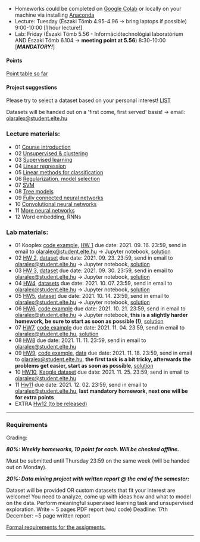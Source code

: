 - Homeworks could be completed on [Google Colab](https://colab.research.google.com/) or locally on your machine via installing [Anaconda](https://www.anaconda.com/products/individual)
 - Lecture: Tuesday (Északi Tömb 4.95-4.96 -> bring laptops if possible) 9:00-10:00 [1 hour lecture!]
 - Lab: Friday (Északi Tömb 5.56 - Információtechnológiai laboratórium AND Északi Tömb 6.104 -> **meeting point at 5.56**) 8:30-10:00 [***MANDATORY!***]

#### Points

[Point table so far](https://docs.google.com/spreadsheets/d/18_1CZ_MCKDstb0MRSP2crapmFvPGJxZkqB_Tp-KJ_3g/edit?usp=sharing)

#### Project suggestions

Please try to select a dataset based on your personal interest! [LIST](https://docs.google.com/document/d/1gHFF0yp-xVFp4Xi6WBV5r86sF-gQUovsNwjyG2O57So/edit?usp=sharing)

Datasets will be handed out on a 'first come, first served' basis! -> email: olaralex@student.elte.hu

### Lecture materials:
- 01 [Course introduction](https://docs.google.com/presentation/d/1DP86slfNUrP4JgOh1aQSDUdtzhNTfruM/edit?usp=sharing&ouid=113919100217127339445&rtpof=true&sd=true)
- 02 [Unsupervised & clustering](https://docs.google.com/presentation/d/1a4OSDMFy3m3gbvH_2L45jl1nvBV9fwhV/edit?usp=sharing&ouid=113919100217127339445&rtpof=true&sd=true)
- 03 [Supervised learning](https://docs.google.com/presentation/d/1OFhtZAnDHPFE5-q3DwA-MGlyVlF4kF80/edit?usp=sharing&ouid=113919100217127339445&rtpof=true&sd=true)
- 04 [Linear regression](https://docs.google.com/presentation/d/13kZ1kwNrlbuA6B5Ax-YCrjCuN7Db48Ed/edit?usp=sharing&ouid=113919100217127339445&rtpof=true&sd=true)
- 05 [Linear methods for classification](https://docs.google.com/presentation/d/1Fc1wNDE2DLFG99b4SuelR6EHmFFUSatH/edit?usp=sharing&ouid=113919100217127339445&rtpof=true&sd=true)
- 06 [Regularization, model selection](https://docs.google.com/presentation/d/18rQlVV7CGt53T2dMoGNNMinQ71cvWTnc/edit?usp=sharing&ouid=113919100217127339445&rtpof=true&sd=true)
- 07 [SVM](https://docs.google.com/presentation/d/1W7oHK418W3WF8p3RCgyaQdw59YSHLDZb/edit?usp=sharing&ouid=113919100217127339445&rtpof=true&sd=true)
- 08 [Tree models](https://docs.google.com/presentation/d/1y6ye3XaeHj7LA0vs53EJwXs6QBhW971F/edit?usp=sharing&ouid=113919100217127339445&rtpof=true&sd=true)
- 09 [Fully connected neural networks](https://docs.google.com/presentation/d/1wldIYYh1AbOrIzBnh6eJKJ0Vb9QXl6If/edit?usp=sharing&ouid=113919100217127339445&rtpof=true&sd=true)
- 10 [Convolutional neural networks](https://docs.google.com/presentation/d/1DdZHcV8I6u03G3PIkmH0lxe0UvjRRAiV/edit?usp=sharing&ouid=113919100217127339445&rtpof=true&sd=true)
- 11 [More neural networks](https://docs.google.com/presentation/d/1TyMriYhHO1dxbBr_tlsG8PEAX-ItKQrR/edit?usp=sharing&ouid=113919100217127339445&rtpof=true&sd=true)
- 12 Word embedding, RNNs


### Lab materials: 
- 01 Kooplex [code example](http://patbaa.web.elte.hu/physdm/code_examples/01_data_handling_examples.html), [HW 1](https://gist.github.com/qbeer/a7b26bcbc56a63f32097e52738f57a76) due date: 2021. 09. 16. 23:59, send in email to olaralex@student.elte.hu -> Jupyter notebook, [solution](http://patbaa.web.elte.hu/physdm/code_examples/01_SOLVED_EDA.html)
- 02 [HW 2](https://gist.github.com/qbeer/370770dacb737a35fb06725b69a13c05), [dataset](https://gist.github.com/qbeer/2b3e272c59c104dd7a51df4f1d77e9e1) due date: 2021. 09. 23. 23:59, send in email to olaralex@student.elte.hu -> Jupyter notebook, [solution](https://gist.github.com/qbeer/a43b741b36091a974c45e0dc80652d90)
- 03 [HW 3](https://gist.github.com/qbeer/22fe5333a1bd5c329fc2982d7dc5f7e0), [dataset](https://gist.github.com/qbeer/1a52e2dc7cdd1722e06e07a52548a562) due date: 2021. 09. 30. 23:59, send in email to olaralex@student.elte.hu -> Jupyter notebook, [solution](https://gist.github.com/udvzol/63f79c574a88500480846805e9681af5#file-lab03-ipynb)
- 04 [HW4](https://gist.github.com/qbeer/6bcdfa258286bdb92f370a6146260795), [datasets](https://drive.google.com/drive/folders/1KoYjstAXfVLkw6k_xsQnv_HT4rnanrC4?usp=sharing) due date: 2021. 10. 07. 23:59, send in email to olaralex@student.elte.hu -> Jupyter notebook, [solution](https://gist.github.com/qbeer/d5ac6d71103f68af89a2c541a26fadd9)
- 05 [HW5](https://gist.github.com/qbeer/c7630c11339b659843e32e39eb732e42), [dataset](https://docs.google.com/spreadsheets/d/19cF1ghpHBN87XHSh1VkHGO29xG6qULfP/edit?usp=sharing&ouid=113919100217127339445&rtpof=true&sd=true) due date: 2021. 10. 14. 23:59, send in email to olaralex@student.elte.hu -> Jupyter notebook, [solution](https://gist.github.com/qbeer/9a831895cf4c81683eafebc398592731)
- 06 [HW6](https://gist.github.com/qbeer/07eb98879a555a676b6da86ea8cd7f9e), [code example](http://patbaa.web.elte.hu/physdm/code_examples/model_regularization.html) due date: 2021. 10. 21. 23:59, send in email to olaralex@student.elte.hu -> Jupyter notebook, **this is a slightly harder homework, be sure to start as soon as possible (!)**, [solution](https://drive.google.com/file/d/1j34j2hA-y5QkG-xVuYjLm6yUg8TybF6N/view?usp=sharing)
- 07 [HW7](https://gist.github.com/qbeer/545fa2d88e7541f81a137f6d0363e6c9), [code example](http://patbaa.web.elte.hu/physdm/code_examples/svm_examples.html) due date: 2021. 11. 04. 23:59, send in email to olaralex@student.elte.hu, [solution](https://drive.google.com/file/d/1Y5U_Rpw-o3cOQ2XNxs0oTbTzMQAfeMdh/view?usp=sharing)
- 08 [HW8](https://gist.github.com/masterdesky/f5d057a1480ee9e821a400dfdc2e01ba) due date: 2021. 11. 11. 23:59, send in email to olaralex@student.elte.hu
- 09 [HW9](https://gist.github.com/qbeer/1df46c5028ad976dcf497f8117046830), [code example](https://patbaa.web.elte.hu/physdm/code_examples/fully_connected.html), [data](https://drive.google.com/drive/folders/1R22YxiBaEjb5UvEaTmLh88NUcYlHfVRt?usp=sharing) due date: 2021. 11. 18. 23:59, send in email to olaralex@student.elte.hu, **the first task is a bit tricky, afterwards the problems get easier, start as soon as possible**, [solution](https://gist.github.com/qbeer/049fb4cfdc2072a18f6071aa7527d61b)
- 10 [HW10](https://gist.github.com/masterdesky/bcb73bd26a578e197e1bbdb0e4a2b417), [Kaggle dataset](https://www.kaggle.com/masterdesky/multiband-photoz-sdss-dr16) due date: 2021. 11. 25. 23:59, send in email to olaralex@student.elte.hu
- 11 [Hw11](https://gist.github.com/qbeer/74d064ee596744ff4e9c9716922f471b) due date: 2021. 12. 02. 23:59, send in email to olaralex@student.elte.hu, **last mandatory homework, next one will be for extra points**
- EXTRA [Hw12 (to be released)](#)

---

### Requirements

Grading:


***80%: Weekly homeworks, 10 point for each. Will be checked offline.***

Must be submitted until Thursday 23:59 on the same week (will be handed out on Monday).


***20%: Data mining project with written report @ the end of the semester:***

Dataset will be provided OR custom datasets that fit your interest are welcome!
You need to analyze, come up with ideas how and what to model on the data.
Perform meaningful supervised learning task and unsupervised exploration.
Write ~ 5 pages PDF report (wo/ code)
Deadline: 17th December: ~5 page written report

[Formal requirements for the assigments.](lab/assignments.md) 

---
